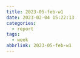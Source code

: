 ```yaml
---
title: 2023-05-feb-w1
date: 2023-02-04 15:22:13
categories:
  - report
tags:
  - week
abbrlink: 2023-05-feb-w1
---
```

